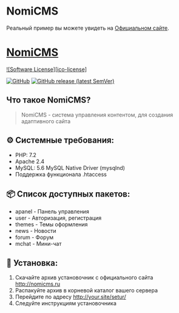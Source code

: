 # NomiCMS

Реальный пример вы можете увидеть на [Официальном сайте](http://nomicms.ru/).

# [NomiCMS](https://github.com/nomicms/NomiCMS)

[![Software License][ico-license]](LICENSE.md)

[![GitHub](https://img.shields.io/github/license/nomicms/NomiCMS?color=blue)](https://github.com/nomicms/NomiCMS/blob/master/LICENSE)
[![GitHub release (latest SemVer)](https://img.shields.io/github/v/release/nomicms/NomiCMS)](https://github.com/nomicms/NomiCMS/releases)

## Что такое NomiCMS?
> NomiCMS - система управления контентом, для создания адаптивного сайта

## :gear: Системные требования:
- PHP: 7.2
- Apache 2.4
- MySQL: 5.6 MySQL Native Driver (mysqlnd)
- Поддержка функционала .htaccess

## :package: Список доступных пакетов:
- apanel - Панель управления
- user - Авторизация, регистрация
- themes - Темы оформления
- news - Новости
- forum - Форум
- mchat - Мини-чат

## :wrench: Установка:
1. Скачайте архив установочник с официального сайта http://nomicms.ru
2. Распакуйте архив в корневой каталог вашего сервера
3. Перейдите по адресу http://your.site/setur/
4. Следуйте инструкциям установочника
